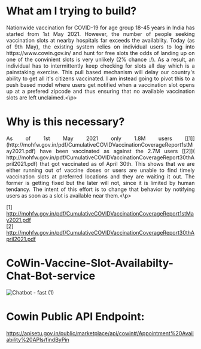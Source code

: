 # What am I trying to build?
<p align="justify">       Nationwide vaccination for COVID-19 for age group 18-45 years in India has started from 1st May 2021. However, the number of people seeking vaccination slots at nearby hospitals far exceeds the availablity. Today (as of 9th May), the existing system relies on individual users to log  into https://www.cowin.gov.in/ and hunt for free slots the odds of landing up on one of the convinient slots is very unlikely (2% chance :/). As a result, an individual has to intermittently  keep checking for slots all day which is a painstaking exercise. This pull based mechanism will delay our country's ability to get all it's citizens vaccinated. I am instead going to pivot this to a push based model where users get notified when a vaccination slot opens up at a prefered zipcode and thus ensuring that no available vaccination slots are left unclaimed.<\p>

# Why is this necessary?
  <p align="justify">As of 1st May 2021 only 1.8M users [[1]](http://mohfw.gov.in/pdf/CumulativeCOVIDVaccinationCoverageReport1stMay2021.pdf) have been vaccinated as against the 2.7M users [[2]]( http://mohfw.gov.in/pdf/CumulativeCOVIDVaccinationCoverageReport30thApril2021.pdf) that got vaccinated as of April 30th. This shows that  we are either running out of vaccine doses or users are unable to find timely vaccination slots  at preferred locations and they are waiting it out. The former is getting fixed but the later will not, since it is limited by human tendancy. The intent of this effort is to change that behavior by notifying users as soon as a slot is available near them.<\p>

[1] http://mohfw.gov.in/pdf/CumulativeCOVIDVaccinationCoverageReport1stMay2021.pdf 
<br>[2] http://mohfw.gov.in/pdf/CumulativeCOVIDVaccinationCoverageReport30thApril2021.pdf



# CoWin-Vaccine-Slot-Availabilty-Chat-Bot-service
![Chatbot - fast (1)](https://user-images.githubusercontent.com/36961513/131516236-e377bebd-46c3-413e-b3a6-1ae06a7fd4b1.gif)


# Cowin Public API Endpoint:
https://apisetu.gov.in/public/marketplace/api/cowin#/Appointment%20Availability%20APIs/findByPin

